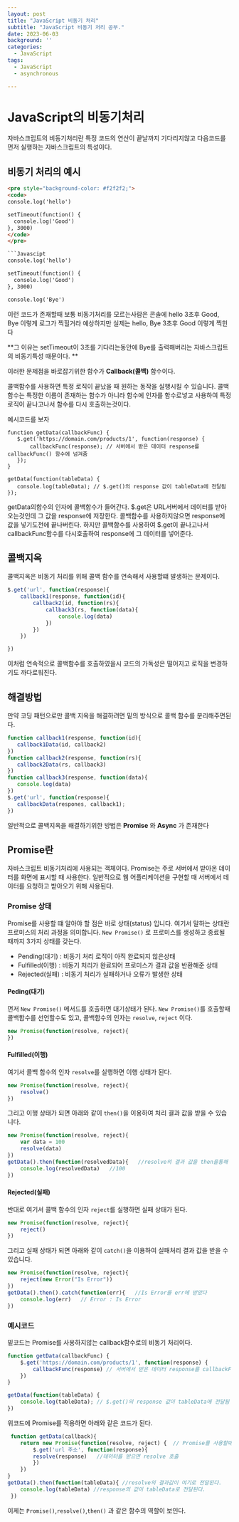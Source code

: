 ```yaml
---
layout: post
title: "JavaScript 비동기 처리"
subtitle: "JavaScript 비동기 처리 공부."
date: 2023-06-03
background: ''
categories:
  - JavaScript
tags:
  - JavaScript
  - asynchronous

---
```


# JavaScript의 비동기처리  

자바스크립트의 비동기처리란 특정 코드의 연산이 끝날까지 기다리지않고 다음코드를 먼저 실행하는 자바스크립트의 특성이다.

## 비동기 처리의 예시

```html
<pre style="background-color: #f2f2f2;">
<code>
console.log('hello')

setTimeout(function() {
  console.log('Good')
}, 3000)
</code>
</pre>

```Javascipt
console.log('hello')

setTimeout(function() {
  console.log('Good')
}, 3000)

console.log('Bye')
```
이런 코드가 존재할때
보통 비동기처리를 모르는사람은 콘솔에 hello 3초후 Good, Bye 이렇게 로그가 찍힐거라 예상하지만
실제는 hello, Bye 3초후 Good 이렇게 찍힌다
  
**그 이유는 setTimeout이 3초를 기다리는동안에 Bye를 출력해버리는 자바스크립트의 비동기특성 때문이다. **

 이러한 문제점을 바로잡기위한 함수가
 **Callback(콜백)**
 함수이다. 
  
 콜백함수를 사용하면 특정 로직이 끝났을 때 원하는 동작을 실행시킬 수 있습니다.
 콜백함수는 특정한 이름이 존재하는 함수가 아니라 함수에 인자를 함수로넣고 사용하여 특정 로직이 끝나고나서 함수를 다시 호출하는것이다.
 
 예시코드를 보자
 ```Javascipt
 function getData(callbackFunc) {
	$.get('https://domain.com/products/1', function(response) {
		callbackFunc(response); // 서버에서 받은 데이터 response를 callbackFunc() 함수에 넘겨줌
	});
}

getData(function(tableData) {
	console.log(tableData); // $.get()의 response 값이 tableData에 전달됨
});
 ```
getData의함수의 인자에 콜백함수가 들어간다. 
$.get은 URL서버에서 데이터를 받아오는것인데 그 값을 response에 저장한다. 
콜백함수를 사용하지않으면 response에 값을 넣기도전에 끝나버린다. 하지만 콜백함수를 사용하여 $.get이 끝나고나서 callbackFunc함수를 다시호출하여 response에 그 데이터를 넣어준다.

## 콜백지옥

콜백지옥은 비동기 처리를 위해 콜백 함수를 연속해서 사용할떄 발생하는 문제이다.
```Javascript
$.get('url', function(response){
	callback1(response, function(id){
		callback2(id, function(rs){
			callback3(rs, function(data){
				console.log(data)
			})
		})
	})

})
 ```
 
 이처럼 연속적으로 콜백함수를 호출하였을시 코드의 가독성은 떨어지고 로직을 변경하기도 까다로워진다.

## 해결방법

 만약 코딩 패턴으로만 콜백 지옥을 해결하려면 밑의 방식으로 콜백 함수를 분리해주면된다.
 ```Javascript
function callback1(response, function(id){
	callback1Data(id, callback2)
})
function callback2(response, function(rs){
	callback2Data(rs, callback3)
})
function callback3(response, function(data){
	console.log(data)
})
 $.get('url', function(response){
 	callbackData(respones, callback1);
})
```
 일반적으로 콜백지옥을 해결하기위한 방법은 
 **Promise**
 와 
**Async**
 가 존재한다
 
 ## Promise란
 
 자바스크립트 비동기처리에 사용되는 객체이다. 
 Promise는 주로 서버에서 받아온 데이터를 화면에 표시할 때 사용한다. 일반적으로 웹 어플리케이션을 구현할 때 서버에서 데이터를 요청하고 받아오기 위해 사용된다. 
 
 ### Promise 상태

Promise를 사용할 떄 알아야 할 점은 바로 상태(status) 입니다. 여기서 말하는 상태란 프로미스의 처리 과정을 의미합니다.
`New Promise()`
로 프로미스를 생성하고 종료될 때까지 3가지 상태를 갖는다.
- Pending(대기) : 비동기 처리 로직이 아직 완료되지 않은상태
- Fulfilled(이행) : 비동기 처리가 완료되어 프로미스가 결과 값을 반환해준 상태
- Rejected(실패) : 비동기 처리가 실패하거나 오류가 발생한 상태
 
#### Peding(대기)
먼저 `New Promise()` 메서드를 호출하면 대기상태가 된다.
`New Promise()`를 호출할때 콜백함수를 선언할수도 있고, 콜백함수의 인자는 `resolve`, `reject` 이다.
```javascript
new Promise(function(resolve, reject){
})
```

#### Fulfilled(이행)
여기서 콜백 함수의 인자 `resolve`를 실행하면 이행 상태가 된다.
```javascript
new Promise(function(resolve, reject){
	resolve()
})
```
그리고 이행 상태가 되면 아래와 같이 `then()`을 이용하여 처리 결과 값을 받을 수 있습니다.
```javascript
new Promise(function(resolve, reject){
	var data = 100
	resolve(data)
})
getData().then(function(resolvedData){   //resolve의 결과 값을 then을통해 resolveData로 받았다.
	console.log(resolvedData)   //100
})
```

#### Rejected(실패)
반대로 여기서 콜백 함수의 인자 `reject`를 실행하면 실패 상태가 된다.
```javascript
new Promise(function(resolve, reject){
	reject()
})
```

그리고 실패 상태가 되면 아래와 같이 `catch()`을 이용하여 실패처리 결과 값을 받을 수 있습니다.
```javascript
new Promise(function(resolve, reject){
	reject(new Error("Is Error"))
})
getData().then().catch(function(err){   //Is Error를 err에 받았다
	console.log(err)   // Error : Is Error
})

```
### 예시코드

밑코드는 Promise를 사용하지않는 callback함수로의 비동기 처리이다.
```javascript
function getData(callbackFunc) {
	$.get('https://domain.com/products/1', function(response) {
		callbackFunc(response) // 서버에서 받은 데이터 response를 callbackFunc() 함수에 넘겨줌
	})
}

getData(function(tableData) {
	console.log(tableData); // $.get()의 response 값이 tableData에 전달됨
})
```
 
 위코드에 Promise를 적용하면 아래와 같은 코드가 된다.
 
```javascript
 function getData(callback){
 	return new Promise(function(resolve, reject) {  // Promise를 사용할때에는 return을 사용해줘야한다.
		$.get('url 주소', function(response){
		resolve(response)   //데이터를 받으면 resolve 호출
		})
	})
}
getData().then(function(tableData){ //resolve의 결과값이 여기로 전달된다.
	console.log(tableData) //response의 값이 tableData로 전달된다.
 })
  ```

 이제는 `Promise()`,`resolve()`,`then()` 과 같은 함수의 역할이 보인다.
 
 
